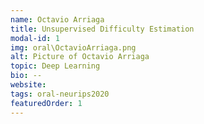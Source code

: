 ```yaml
---
name: Octavio Arriaga
title: Unsupervised Difficulty Estimation
modal-id: 1
img: oral\OctavioArriaga.png
alt: Picture of Octavio Arriaga
topic: Deep Learning
bio: --
website:
tags: oral-neurips2020
featuredOrder: 1
---
```

